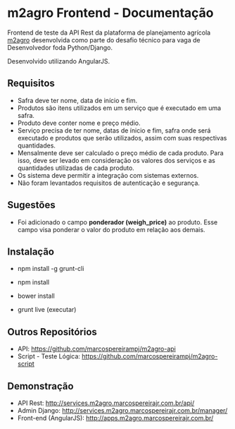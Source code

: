 m2agro Frontend - Documentação
=========================

Frontend de teste da API Rest da plataforma de planejamento agrícola [m2agro](http://www.m2agro.com.br/)
desenvolvida como parte do desafio técnico para vaga de Desenvolvedor foda Python/Django.

Desenvolvido utilizando AngularJS.

## Requisitos ##

* Safra deve ter nome, data de início e fim.
* Produtos são itens utilizados em um serviço que é executado em uma safra.
* Produto deve conter nome e preço médio.
* Serviço precisa de ter nome, datas de ínicio e fim, safra onde será executado e produtos
que serão utilizados, assim com suas respectivas quantidades.
* Mensalmente deve ser calculado o preço médio de cada produto. Para isso, deve ser
levado em consideração os valores dos serviços e as quantidades utilizadas de cada produto.
* Os sistema deve permitir a integração com sistemas externos.
* Não foram levantados requisitos de autenticação e segurança.

## Sugestões ##

* Foi adicionado o campo **ponderador (weigh_price)** ao produto. Esse campo visa
 ponderar o valor do produto em relação aos demais.

## Instalação ##

* npm install -g grunt-cli

* npm install

* bower install

* grunt live (executar)

## Outros Repositórios ##

* API: https://github.com/marcospereirampj/m2agro-api
* Script - Teste Lógica: https://github.com/marcospereirampj/m2agro-script

## Demonstração ##

* API Rest: http://services.m2agro.marcospereirajr.com.br/api/
* Admin Django: http://services.m2agro.marcospereirajr.com.br/manager/
* Front-end (AngularJS): http://apps.m2agro.marcospereirajr.com.br/
